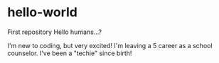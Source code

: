 # hello-world
First repository 
Hello humans...?

I'm new to coding, but very excited! I'm leaving a 5 career as a school counselor. I've been a "techie" since birth!
